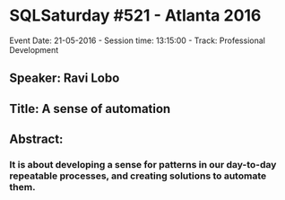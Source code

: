 # SQLSaturday #521 - Atlanta 2016
Event Date: 21-05-2016 - Session time: 13:15:00 - Track: Professional Development
## Speaker: Ravi Lobo
## Title: A sense of automation
## Abstract:
### It is about developing a sense for patterns in our day-to-day repeatable processes, and creating solutions to automate them. 



